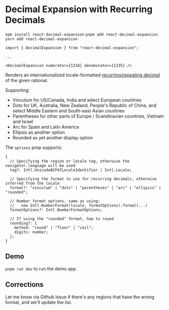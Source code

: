 # Decimal Expansion with Recurring Decimals

`npm install react-decimal-expansion`
`pnpm add react-decimal-expansion`
`yarn add react-decimal-expansion`

```tsx
import { DecimalExpansion } from "react-decimal-expansion";

...

<DecimalExpansion numerator={1234} denominator={1235} />
```

Renders an internationalized locale-formatted [recurring/repeating decimal](https://en.wikipedia.org/wiki/Repeating_decimal) of the given rational.

Supporting:

- Vinculum for US/Canada, India and select European countries
- Dots for UK, Australia, New Zealand, People's Republic of China, and select Middle Eastern and South-east Asian countries
- Parentheses for other parts of Europe / Scandinavian countries, Vietnam and Israel
- Arc for Spain and Latin America
- Ellipsis as another option
- Rounded as yet another display option

The `options` prop supports:

```tsx
{
  // Specifying the region or locale tag, otherwise the navigator.language will be used
  tag?: Intl.UnicodeBCP47LocaleIdentifier | Intl.Locale;

  // Specifying the format to use for recurring decimals, otherwise inferred from the locale
  format?: "vinculum" | "dots" | "parentheses" | "arc" | "ellipsis" | "rounded";

  // Number format options, same as using:
  //   new Intl.NumberFormat(locale, formatOptions).format(...)
  formatOptions?: Intl.NumberFormatOptions;

  // If using the "rounded" format, how to round
  rounding?: {
    method: "round" | "floor" | "ceil";
    digits: number;
  };
}
```

## Demo

`pnpm run dev` to run the demo app.

## Corrections

Let me know via Github Issue if there's any regions that have the wrong format, and we'll update the list.
